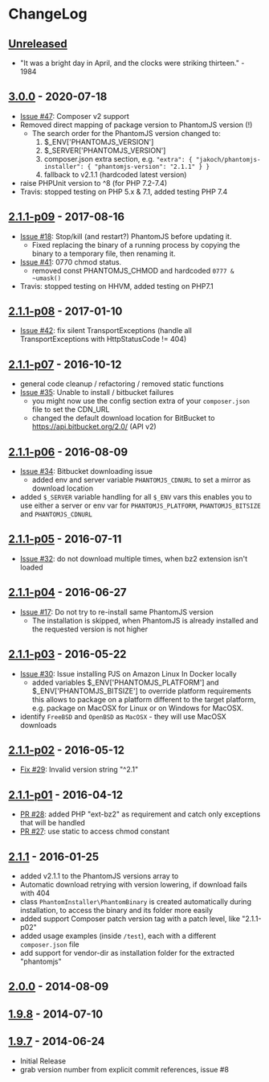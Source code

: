 # ChangeLog

## [Unreleased]

- "It was a bright day in April, and the clocks were striking thirteen." - 1984

## [3.0.0] - 2020-07-18

- [Issue #47](https://github.com/jakoch/phantomjs-installer/issues/47): Composer v2 support
- Removed direct mapping of package version to PhantomJS version (!)
  - The search order for the PhantomJS version changed to:
    1. $_ENV['PHANTOMJS_VERSION']
    2. $_SERVER['PHANTOMJS_VERSION']
    3. composer.json extra section, e.g. `"extra": { "jakoch/phantomjs-installer": { "phantomjs-version": "2.1.1" } }`
    4. fallback to v2.1.1 (hardcoded latest version)
- raise PHPUnit version to ^8 (for PHP 7.2-7.4)
- Travis: stopped testing on PHP 5.x & 7.1, added testing PHP 7.4

## [2.1.1-p09] - 2017-08-16

- [Issue #18](https://github.com/jakoch/phantomjs-installer/issues/18): Stop/kill (and restart?) PhantomJS before updating it.
  - Fixed replacing the binary of a running process by copying the binary to a temporary file, then renaming it.
- [Issue #41](https://github.com/jakoch/phantomjs-installer/issues/41): 0770 chmod status.
  - removed const PHANTOMJS_CHMOD and hardcoded `0777 & ~umask()`
- Travis: stopped testing on HHVM, added testing on PHP7.1

## [2.1.1-p08] - 2017-01-10

- [Issue #42](https://github.com/jakoch/phantomjs-installer/issues/42): fix silent TransportExceptions (handle all TransportExceptions with HttpStatusCode != 404)

## [2.1.1-p07] - 2016-10-12

- general code cleanup / refactoring / removed static functions
- [Issue #35](https://github.com/jakoch/phantomjs-installer/issues/35): Unable to install / bitbucket failures
  - you might now use the config section extra of your `composer.json` file to set the CDN_URL
  - changed the default download location for BitBucket to https://api.bitbucket.org/2.0/ (API v2)

## [2.1.1-p06] - 2016-08-09

- [Issue #34](https://github.com/jakoch/phantomjs-installer/issues/34): Bitbucket downloading issue
  - added env and server variable `PHANTOMJS_CDNURL` to set a mirror as download location
- added `$_SERVER` variable handling for all `$_ENV` vars
  this enables you to use either a server or env var for `PHANTOMJS_PLATFORM`, `PHANTOMJS_BITSIZE` and `PHANTOMJS_CDNURL`

## [2.1.1-p05] - 2016-07-11

- [Issue #32](https://github.com/jakoch/phantomjs-installer/issues/32): do not download multiple times, when bz2 extension isn't loaded

## [2.1.1-p04] - 2016-06-27

- [Issue #17](https://github.com/jakoch/phantomjs-installer/issues/17): Do not try to re-install same PhantomJS version
  - The installation is skipped, when PhantomJS is already installed and the requested version is not higher

## [2.1.1-p03] - 2016-05-22

- [Issue #30](https://github.com/jakoch/phantomjs-installer/issues/30): Issue installing PJS on Amazon Linux In Docker locally
  - added variables $_ENV['PHANTOMJS_PLATFORM'] and $_ENV['PHANTOMJS_BITSIZE'] to override platform requirements
    this allows to package on a platform different to the target platform, e.g. package on MacOSX for Linux or on Windows for MacOSX.
- identify `FreeBSD` and `OpenBSD` as `MacOSX` - they will use MacOSX downloads

## [2.1.1-p02] - 2016-05-12

- [Fix #29](https://github.com/jakoch/phantomjs-installer/issues/29): Invalid version string "^2.1"

## [2.1.1-p01] - 2016-04-12

- [PR #28](https://github.com/jakoch/phantomjs-installer/pull/28): added PHP "ext-bz2" as requirement and catch only exceptions that will be handled
- [PR #27](https://github.com/jakoch/phantomjs-installer/pull/27): use static to access chmod constant

## [2.1.1] - 2016-01-25

- added v2.1.1 to the PhantomJS versions array to
- Automatic download retrying with version lowering, if download fails with 404
- class `PhantomInstaller\PhantomBinary` is created automatically during installation,
  to access the binary and its folder more easily
- added support Composer patch version tag with a patch level, like "2.1.1-p02"
- added usage examples (inside `/test`), each with a different `composer.json` file
- add support for vendor-dir as installation folder for the extracted "phantomjs"

## [2.0.0] - 2014-08-09

## [1.9.8] - 2014-07-10

## [1.9.7] - 2014-06-24

- Initial Release
- grab version number from explicit commit references, issue #8

[Unreleased]: https://github.com/jakoch/phantomjs-installer/compare/3.0.0...HEAD
[3.0.0]: https://github.com/jakoch/phantomjs-installer/compare/2.1.1-p09...3.0.0
[2.1.1-p09]: https://github.com/jakoch/phantomjs-installer/compare/2.1.1-p08...2.1.1-p09
[2.1.1-p08]: https://github.com/jakoch/phantomjs-installer/compare/2.1.1-p07...2.1.1-p08
[2.1.1-p07]: https://github.com/jakoch/phantomjs-installer/compare/2.1.1-p06...2.1.1-p07
[2.1.1-p06]: https://github.com/jakoch/phantomjs-installer/compare/2.1.1-p05...2.1.1-p06
[2.1.1-p05]: https://github.com/jakoch/phantomjs-installer/compare/2.1.1-p04...2.1.1-p05
[2.1.1-p04]: https://github.com/jakoch/phantomjs-installer/compare/2.1.1-p03...2.1.1-p04
[2.1.1-p03]: https://github.com/jakoch/phantomjs-installer/compare/2.1.1-p02...2.1.1-p03
[2.1.1-p02]: https://github.com/jakoch/phantomjs-installer/compare/2.1.1-p01...2.1.1-p02
[2.1.1-p01]: https://github.com/jakoch/phantomjs-installer/compare/2.1.1...2.1.1-p01
[2.1.1]: https://github.com/jakoch/phantomjs-installer/compare/2.0.0...2.1.1
[2.0.0]: https://github.com/jakoch/phantomjs-installer/compare/1.9.8...2.0.0
[1.9.8]: https://github.com/jakoch/phantomjs-installer/compare/1.9.7...1.9.8
[1.9.7]: https://github.com/jakoch/phantomjs-installer/releases/tag/1.9.7
